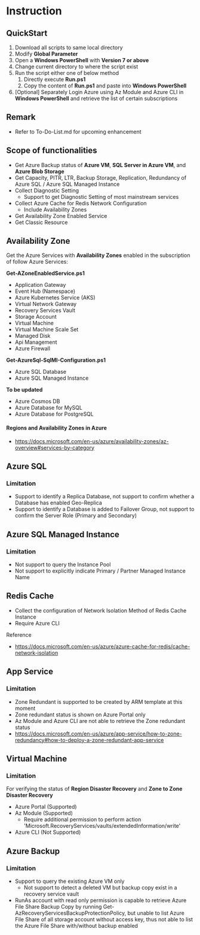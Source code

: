 # Instruction

## QuickStart

1. Download all scripts to same local directory
1. Modify **Global Parameter**
1. Open a **Windows PowerShell** with **Version 7 or above**
1. Change current directory to where the script exist
1. Run the script either one of below method
   1. Directly execute **Run.ps1**
   1. Copy the content of **Run.ps1** and paste into **Windows PowerShell**
1. [Optional] Separately Login Azure using Az Module and Azure CLI in **Windows PowerShell** and retrieve the list of certain subscriptions

## Remark

- Refer to To-Do-List.md for upcoming enhancement

## Scope of functionalities

- Get Azure Backup status of **Azure VM**, **SQL Server in Azure VM**, and **Azure Blob Storage**
- Get Capacity, PITR, LTR, Backup Storage, Replication, Redundancy of Azure SQL / Azure SQL Managed Instance
- Collect Diagnostic Setting
   - Support to get Diagnostic Setting of most mainstream services
- Collect Azure Cache for Redis Network Configuration
   - Include Availability Zones
- Get Availability Zone Enabled Service  
- Get Classic Resource

## Availability Zone

Get the Azure Services with **Availability Zones** enabled in the subscription of follow Azure Services:

**Get-AZoneEnabledService.ps1**
- Application Gateway
- Event Hub (Namespace)
- Azure Kubernetes Service (AKS)
- Virtual Network Gateway
- Recovery Services Vault
- Storage Account
- Virtual Machine
- Virtual Machine Scale Set
- Managed Disk
- Api Management
- Azure Firewall

**Get-AzureSql-SqlMI-Configuration.ps1**
- Azure SQL Database
- Azure SQL Managed Instance

**To be updated**
- Azure Cosmos DB
- Azure Database for MySQL
- Azure Database for PostgreSQL

#### Regions and Availability Zones in Azure

- https://docs.microsoft.com/en-us/azure/availability-zones/az-overview#services-by-category

## Azure SQL

### Limitation

- Support to identify a Replica Database, not support to confirm whether a Database has enabled Geo-Replica
- Support to identify a Database is added to Failover Group, not support to confirm the Server Role (Primary and Secondary)

## Azure SQL Managed Instance

### Limitation

- Not support to query the Instance Pool
- Not support to explicitly indicate Primary / Partner Managed Instance Name 

## Redis Cache

- Collect the configuration of Network Isolation Method of Redis Cache Instance
- Require Azure CLI

Reference

- https://docs.microsoft.com/en-us/azure/azure-cache-for-redis/cache-network-isolation

## App Service

### Limitation

- Zone Redundant is supported to be created by ARM template at this moment
- Zone redundant status is shown on Azure Portal only
- Az Module and Azure CLI are not able to retrieve the Zone redundant status
- https://docs.microsoft.com/en-us/azure/app-service/how-to-zone-redundancy#how-to-deploy-a-zone-redundant-app-service

## Virtual Machine

### Limitation

For verifying the status of **Region Disaster Recovery** and **Zone to Zone Disaster Recovery**

- Azure Portal (Supported)
- Az Module (Supported)
   - Require additional permission to perform action 'Microsoft.RecoveryServices/vaults/extendedInformation/write'
- Azure CLI (Not Supported)

## Azure Backup

### Limitation

- Support to query the existing Azure VM only
   - Not support to detect a deleted VM but backup copy exist in a recovery service vault
- RunAs account with read only permission is capable to retrieve Azure File Share Backup Copy by running Get-AzRecoveryServicesBackupProtectionPolicy, but unable to list Azure File Share of all storage account without access key, thus not able to list the Azure File Share with/without backup enabled
